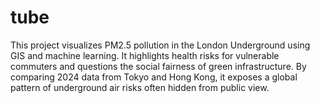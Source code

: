 # tube
This project visualizes PM2.5 pollution in the London Underground using GIS and machine learning. It highlights health risks for vulnerable commuters and questions the social fairness of green infrastructure. By comparing 2024 data from Tokyo and Hong Kong, it exposes a global pattern of underground air risks often hidden from public view.
